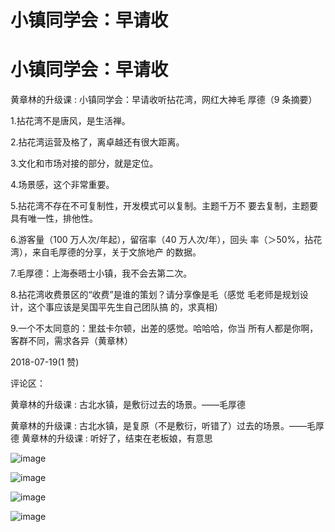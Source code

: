 # 小镇同学会：早请收

# 小镇同学会：早请收

黄章林的升级课 : 小镇同学会：早请收听拈花湾，网红大神毛 厚德（9 条摘要）

1.拈花湾不是唐风，是生活禅。

2.拈花湾运营及格了，离卓越还有很大距离。

3.文化和市场对接的部分，就是定位。

4.场景感，这个非常重要。

5.拈花湾不存在不可复制性，开发模式可以复制。主题千万不 要去复制，主题要具有唯一性，排他性。

6.游客量（100 万人次/年起），留宿率（40 万人次/年），回头 率（＞50%，拈花湾），来自毛厚德的分享，关于文旅地产 的数据。

7.毛厚德：上海泰晤士小镇，我不会去第二次。

8.拈花湾收费景区的“收费”是谁的策划？请分享像是毛（感觉 毛老师是规划设计，这个事应该是吴国平先生自己团队搞 的，求真相）

9.一个不太同意的：里兹卡尔顿，出差的感觉。哈哈哈，你当 所有人都是你啊，客群不同，需求各异（黄章林）

2018-07-19(1 赞)

评论区：

黄章林的升级课 : 古北水镇，是敷衍过去的场景。——毛厚德

黄章林的升级课 : 古北水镇，是复原（不是敷衍，听错了）过去的场景。——毛厚德 黄章林的升级课 : 听好了，结束在老板娘，有意思

![image](img/Image_119.png)

![image](img/Image_120.png)

![image](img/Image_121.png)

![image](img/Image_122.png)